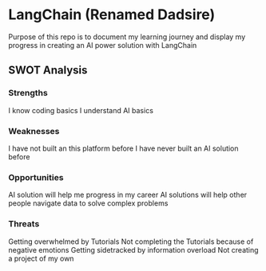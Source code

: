 # LangChain (Renamed Dadsire)
Purpose of this repo is to document my learning journey and display my progress in creating an AI power solution with LangChain

## SWOT Analysis

### Strengths 

I know coding basics
I understand AI basics

### Weaknesses 

I have not built an this platform before 
I have never built an AI solution before 

### Opportunities 

AI solution will help me progress in my career
AI solutions will help other people navigate data to solve complex problems

### Threats 

Getting overwhelmed by Tutorials
Not completing the Tutorials because of negative emotions 
Getting sidetracked by information overload
Not creating a project of my own 
